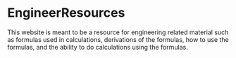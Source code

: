 # EngineerResources
This website is meant to be a resource for engineering related material such as formulas used in calculations, derivations of the formulas, 
how to use the formulas, and the ability to do calculations using the formulas.
